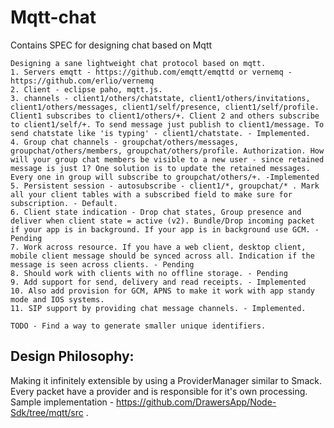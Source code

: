 # Mqtt-chat
Contains SPEC for designing chat based on Mqtt

```
Designing a sane lightweight chat protocol based on mqtt.
1. Servers emqtt - https://github.com/emqtt/emqttd or vernemq - https://github.com/erlio/vernemq
2. Client - eclipse paho, mqtt.js.
3. channels - client1/others/chatstate, client1/others/invitations, client1/others/messages, client1/self/presence, client1/self/profile. Client1 subscribes to client1/others/+. Client 2 and others subscribe to client1/self/+. To send message just publish to client1/message. To send chatstate like 'is typing' - client1/chatstate. - Implemented.
4. Group chat channels - groupchat/others/messages, groupchat/others/members, groupchat/others/profile. Authorization. How will your group chat members be visible to a new user - since retained message is just 1? One solution is to update the retained messages. Every one in group will subscribe to groupchat/others/+. -Implemented
5. Persistent session - autosubscribe - client1/*, groupchat/* . Mark all your client tables with a subscribed field to make sure for subscription. - Default.
6. Client state indication - Drop chat states, Group presence and deliver when client state = active (v2). Bundle/Drop incoming packet if your app is in background. If your app is in background use GCM. - Pending
7. Work across resource. If you have a web client, desktop client, mobile client message should be synced across all. Indication if the message is seen across clients. - Pending
8. Should work with clients with no offline storage. - Pending
9. Add support for send, delivery and read receipts. - Implemented
10. Also add provision for GCM, APNS to make it work with app standy mode and IOS systems.
11. SIP support by providing chat message channels. - Implemented.

TODO - Find a way to generate smaller unique identifiers. 
```

## Design Philosophy:

Making it infinitely extensible by using a ProviderManager similar to Smack. Every packet have a provider and is responsible for it's own processing. Sample implementation - https://github.com/DrawersApp/Node-Sdk/tree/mqtt/src .   


